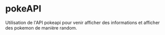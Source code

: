 # pokeAPI
Utilisation de l'API pokeapi pour venir afficher des informations et afficher des pokemon de manière random.
